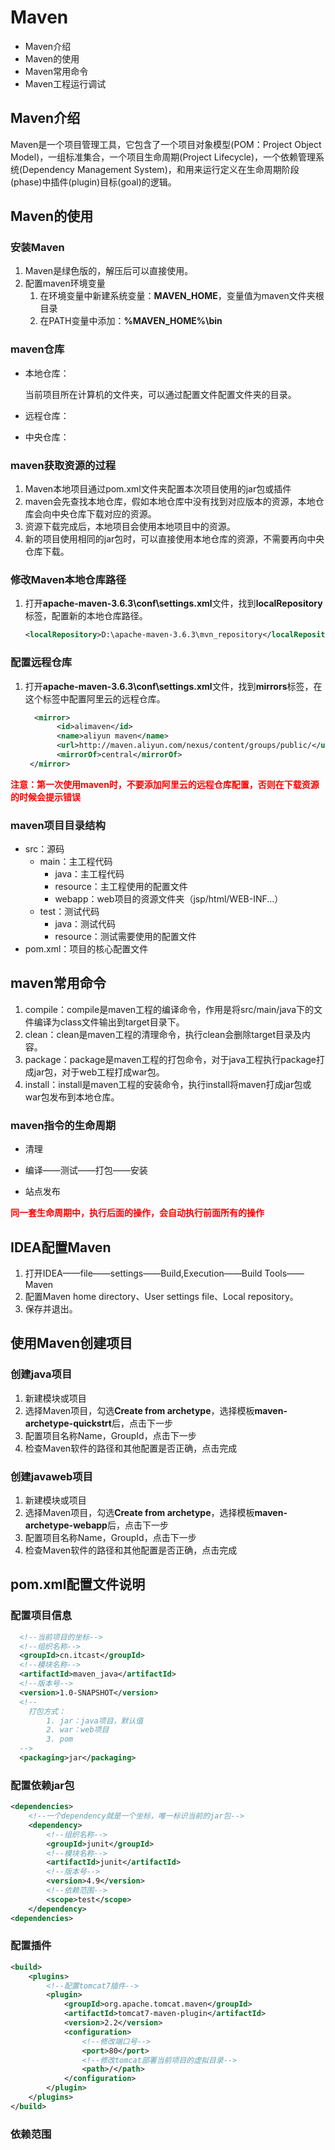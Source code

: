 # Maven

- Maven介绍
- Maven的使用
- Maven常用命令
- Maven工程运行调试



## Maven介绍

Maven是一个项目管理工具，它包含了一个项目对象模型(POM：Project Object Model)，一组标准集合，一个项目生命周期(Project Lifecycle)，一个依赖管理系统(Dependency Management System)，和用来运行定义在生命周期阶段(phase)中插件(plugin)目标(goal)的逻辑。



## Maven的使用

### 安装Maven

1. Maven是绿色版的，解压后可以直接使用。
2. 配置maven环境变量
   1. 在环境变量中新建系统变量：**MAVEN_HOME**，变量值为maven文件夹根目录
   2. 在PATH变量中添加：**%MAVEN_HOME%\bin**

### maven仓库

- 本地仓库：

  当前项目所在计算机的文件夹，可以通过配置文件配置文件夹的目录。

- 远程仓库：

- 中央仓库：

### maven获取资源的过程

1. Maven本地项目通过pom.xml文件夹配置本次项目使用的jar包或插件
2. maven会先查找本地仓库，假如本地仓库中没有找到对应版本的资源，本地仓库会向中央仓库下载对应的资源。
3. 资源下载完成后，本地项目会使用本地项目中的资源。
4. 新的项目使用相同的jar包时，可以直接使用本地仓库的资源，不需要再向中央仓库下载。

### 修改Maven本地仓库路径

1. 打开**apache-maven-3.6.3\conf\settings.xml**文件，找到**localRepository**标签，配置新的本地仓库路径。

   ```xml
   <localRepository>D:\apache-maven-3.6.3\mvn_repository</localRepository>
   ```

### 配置远程仓库

1. 打开**apache-maven-3.6.3\conf\settings.xml**文件，找到**mirrors**标签，在这个标签中配置阿里云的远程仓库。

   ```xml
   	 <mirror>  
   		  <id>alimaven</id>  
   		  <name>aliyun maven</name>  
   		  <url>http://maven.aliyun.com/nexus/content/groups/public/</url>
   		  <mirrorOf>central</mirrorOf>          
   	</mirror>
   ```

<font color='red'>**注意：第一次使用maven时，不要添加阿里云的远程仓库配置，否则在下载资源的时候会提示错误**</font>

### maven项目目录结构

- src：源码
  - main：主工程代码
    - java：主工程代码
    - resource：主工程使用的配置文件
    - webapp：web项目的资源文件夹（jsp/html/WEB-INF...）
  - test：测试代码
    - java：测试代码
    - resource：测试需要使用的配置文件
- pom.xml：项目的核心配置文件



## maven常用命令

1. compile：compile是maven工程的编译命令，作用是将src/main/java下的文件编译为class文件输出到target目录下。
2. clean：clean是maven工程的清理命令，执行clean会删除target目录及内容。
3. package：package是maven工程的打包命令，对于java工程执行package打成jar包，对于web工程打成war包。
4. install：install是maven工程的安装命令，执行install将maven打成jar包或war包发布到本地仓库。

### maven指令的生命周期

- 清理

- 编译——测试——打包——安装

- 站点发布

<font color='red'>**同一套生命周期中，执行后面的操作，会自动执行前面所有的操作**</font>



## IDEA配置Maven

1. 打开IDEA——file——settings——Build,Execution——Build Tools——Maven
2. 配置Maven home directory、User settings file、Local repository。
3. 保存并退出。



## 使用Maven创建项目

### 创建java项目

1. 新建模块或项目
2. 选择Maven项目，勾选**Create from archetype**，选择模板**maven-archetype-quickstrt**后，点击下一步
3. 配置项目名称Name，GroupId，点击下一步
4. 检查Maven软件的路径和其他配置是否正确，点击完成

### 创建javaweb项目

1. 新建模块或项目
2. 选择Maven项目，勾选**Create from archetype**，选择模板**maven-archetype-webapp**后，点击下一步
3. 配置项目名称Name，GroupId，点击下一步
4. 检查Maven软件的路径和其他配置是否正确，点击完成



## pom.xml配置文件说明

### 配置项目信息

```xml
  <!--当前项目的坐标-->
  <!--组织名称-->
  <groupId>cn.itcast</groupId>
  <!--模块名称-->
  <artifactId>maven_java</artifactId>
  <!--版本号-->
  <version>1.0-SNAPSHOT</version>
  <!--
    打包方式：
		1. jar：java项目，默认值
		2. war：web项目
		3. pom
  -->
  <packaging>jar</packaging>
```

### 配置依赖jar包

```xml
<dependencies>
    <!--一个dependency就是一个坐标，唯一标识当前的jar包-->
    <dependency>
        <!--组织名称-->
        <groupId>junit</groupId>
        <!--模块名称-->
        <artifactId>junit</artifactId>
        <!--版本号-->
        <version>4.9</version>
        <!--依赖范围-->
        <scope>test</scope>
    </dependency>
<dependencies>
```

### 配置插件

```xml
<build>
    <plugins>
        <!--配置tomcat7插件-->
        <plugin>
            <groupId>org.apache.tomcat.maven</groupId>
            <artifactId>tomcat7-maven-plugin</artifactId>
            <version>2.2</version>
            <configuration>
                <!--修改端口号-->
            	<port>80</port>
                <!--修改tomcat部署当前项目的虚拟目录-->
                <path>/</path>
            </configuration>
        </plugin>
    </plugins>
</build>
```

### 依赖范围

















































